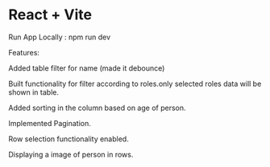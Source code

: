 # React + Vite

Run App Locally : npm run dev 

Features:

Added table filter for name (made it debounce)

Built functionality for filter according to roles.only selected roles data will be shown in table.

Added sorting in the column based on age of person.

Implemented Pagination.

Row selection functionality enabled.

Displaying a image of person in rows.
